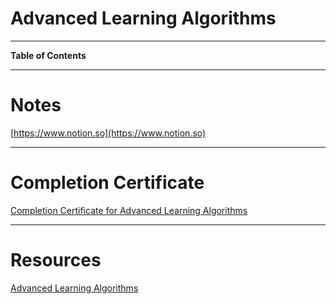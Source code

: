 # Advanced Learning Algorithms

---

**Table of Contents**

---

# Notes

[https://www.notion.so](https://www.notion.so)

---

# Completion Certificate

[Completion Certificate for Advanced Learning Algorithms](https://coursera.org/share/c244582d3e31cc085bfbe82a7d751f90)

---

# Resources

[Advanced Learning Algorithms](https://www.coursera.org/learn/advanced-learning-algorithms?specialization=machine-learning-introduction)